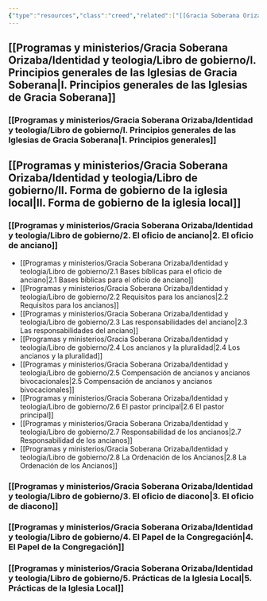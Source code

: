 ```yaml
---
{"type":"resources","class":"creed","related":["[[Gracia Soberana Orizaba]]","[[Teología de Gracia Soberana Orizaba]]","[[Ministerio Pastoral]]"],"dg-publish":true,"permalink":"/programas-y-ministerios/gracia-soberana-orizaba/identidad-y-teologia/libro-de-gobierno/libro-de-gobierno-de-las-iglesias-gracia-soberana/","dgPassFrontmatter":true}
---
```



## [[Programas y ministerios/Gracia Soberana Orizaba/Identidad y teologia/Libro de gobierno/I. Principios generales de las Iglesias de Gracia Soberana\|I. Principios generales de las Iglesias de Gracia Soberana]]

### [[Programas y ministerios/Gracia Soberana Orizaba/Identidad y teologia/Libro de gobierno/I. Principios generales de las Iglesias de Gracia Soberana\|1. Principios generales]]


## [[Programas y ministerios/Gracia Soberana Orizaba/Identidad y teologia/Libro de gobierno/II. Forma de gobierno de la iglesia local\|II. Forma de gobierno de la iglesia local]]

 
### [[Programas y ministerios/Gracia Soberana Orizaba/Identidad y teologia/Libro de gobierno/2. El oficio de anciano\|2. El oficio de anciano]]

- [[Programas y ministerios/Gracia Soberana Orizaba/Identidad y teologia/Libro de gobierno/2.1 Bases bíblicas para el oficio de anciano\|2.1 Bases bíblicas para el oficio de anciano]]
- [[Programas y ministerios/Gracia Soberana Orizaba/Identidad y teologia/Libro de gobierno/2.2 Requisitos para los ancianos\|2.2 Requisitos para los ancianos]]
- [[Programas y ministerios/Gracia Soberana Orizaba/Identidad y teologia/Libro de gobierno/2.3 Las responsabilidades del anciano\|2.3 Las responsabilidades del anciano]]
- [[Programas y ministerios/Gracia Soberana Orizaba/Identidad y teologia/Libro de gobierno/2.4 Los ancianos y la pluralidad\|2.4 Los ancianos y la pluralidad]]
- [[Programas y ministerios/Gracia Soberana Orizaba/Identidad y teologia/Libro de gobierno/2.5 Compensación de ancianos y ancianos bivocacionales\|2.5 Compensación de ancianos y ancianos bivocacionales]]
- [[Programas y ministerios/Gracia Soberana Orizaba/Identidad y teologia/Libro de gobierno/2.6 El pastor principal\|2.6 El pastor principal]]
- [[Programas y ministerios/Gracia Soberana Orizaba/Identidad y teologia/Libro de gobierno/2.7 Responsabilidad de los ancianos\|2.7 Responsabilidad de los ancianos]]
- [[Programas y ministerios/Gracia Soberana Orizaba/Identidad y teologia/Libro de gobierno/2.8 La Ordenación de los Ancianos\|2.8 La Ordenación de los Ancianos]]

### [[Programas y ministerios/Gracia Soberana Orizaba/Identidad y teologia/Libro de gobierno/3. El oficio de diacono\|3. El oficio de diacono]]

### [[Programas y ministerios/Gracia Soberana Orizaba/Identidad y teologia/Libro de gobierno/4. El Papel de la Congregación\|4. El Papel de la Congregación]]

### [[Programas y ministerios/Gracia Soberana Orizaba/Identidad y teologia/Libro de gobierno/5. Prácticas de la Iglesia Local\|5. Prácticas de la Iglesia Local]]

